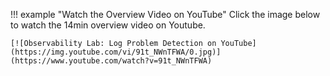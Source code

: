 !!! example "Watch the Overview Video on YouTube"
    Click the image below to watch the 14min overview video on Youtube.

    [![Observability Lab: Log Problem Detection on YouTube](https://img.youtube.com/vi/91t_NWnTFWA/0.jpg)](https://www.youtube.com/watch?v=91t_NWnTFWA)


